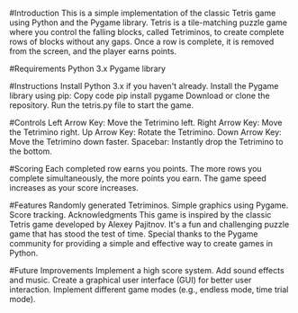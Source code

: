 #Introduction
  This is a simple implementation of the classic Tetris game using Python and the Pygame library. Tetris is a tile-matching puzzle game where you control the falling blocks, called Tetriminos, to create complete rows of blocks without any gaps. Once a row is complete, it is removed from the screen, and the player earns points.

#Requirements
Python 3.x
Pygame library

#Instructions
Install Python 3.x if you haven't already.
Install the Pygame library using pip:
Copy code
pip install pygame
Download or clone the repository.
Run the tetris.py file to start the game.

#Controls
Left Arrow Key: Move the Tetrimino left.
Right Arrow Key: Move the Tetrimino right.
Up Arrow Key: Rotate the Tetrimino.
Down Arrow Key: Move the Tetrimino down faster.
Spacebar: Instantly drop the Tetrimino to the bottom.

#Scoring
Each completed row earns you points.
The more rows you complete simultaneously, the more points you earn.
The game speed increases as your score increases.

#Features
Randomly generated Tetriminos.
Simple graphics using Pygame.
Score tracking.
Acknowledgments
This game is inspired by the classic Tetris game developed by Alexey Pajitnov. It's a fun and challenging puzzle game that has stood the test of time. Special thanks to the Pygame community for providing a simple and effective way to create games in Python.

#Future Improvements
Implement a high score system.
Add sound effects and music.
Create a graphical user interface (GUI) for better user interaction.
Implement different game modes (e.g., endless mode, time trial mode).
